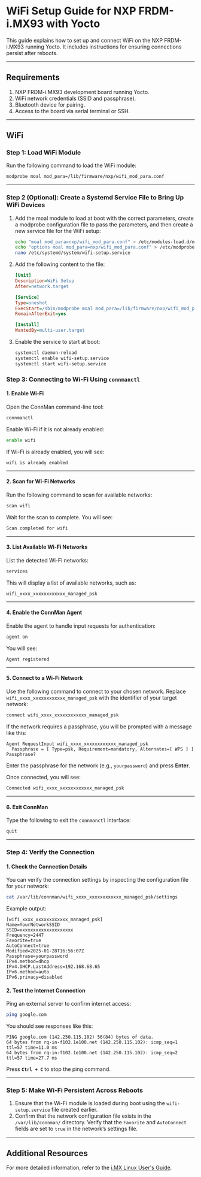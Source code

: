 
# WiFi Setup Guide for NXP FRDM-i.MX93 with Yocto

This guide explains how to set up and connect WiFi on the NXP FRDM-i.MX93 running Yocto. It includes instructions for ensuring connections persist after reboots.

---

## Requirements

1. NXP FRDM-i.MX93 development board running Yocto.
2. WiFi network credentials (SSID and passphrase).
3. Bluetooth device for pairing.
4. Access to the board via serial terminal or SSH.

---

## WiFi 

### Step 1: Load WiFi Module

Run the following command to load the WiFi module:

```bash
modprobe moal mod_para=/lib/firmware/nxp/wifi_mod_para.conf
```

---

### Step 2 (Optional): Create a Systemd Service File to Bring Up WiFi Devices

1. Add the moal module to load at boot with the correct parameters, create a modprobe configuration file to pass the parameters, and then create a new service file for the WiFi setup:
   ```bash
   echo "moal mod_para=nxp/wifi_mod_para.conf" > /etc/modules-load.d/moal.conf
   echo "options moal mod_para=nxp/wifi_mod_para.conf" > /etc/modprobe.d/moal.conf
   nano /etc/systemd/system/wifi-setup.service
   ```

2. Add the following content to the file:

   ```ini
   [Unit]
   Description=WiFi Setup
   After=network.target

   [Service]
   Type=oneshot
   ExecStart=/sbin/modprobe moal mod_para=/lib/firmware/nxp/wifi_mod_para.conf
   RemainAfterExit=yes

   [Install]
   WantedBy=multi-user.target
   ```

5. Enable the service to start at boot:

   ```bash
   systemctl daemon-reload
   systemctl enable wifi-setup.service
   systemctl start wifi-setup.service
   ```

### Step 3: Connecting to Wi-Fi Using `connmanctl`

#### 1. Enable Wi-Fi

Open the ConnMan command-line tool:

```bash
connmanctl
```

Enable Wi-Fi if it is not already enabled:

```bash
enable wifi
```

If Wi-Fi is already enabled, you will see:

```
wifi is already enabled
```

---

#### 2. Scan for Wi-Fi Networks

Run the following command to scan for available networks:

```bash
scan wifi
```

Wait for the scan to complete. You will see:

```
Scan completed for wifi
```

---

#### 3. List Available Wi-Fi Networks

List the detected Wi-Fi networks:

```bash
services
```

This will display a list of available networks, such as:

```
wifi_xxxx_xxxxxxxxxxxx_managed_psk
```

---

#### 4. Enable the ConnMan Agent

Enable the agent to handle input requests for authentication:

```bash
agent on
```

You will see:

```
Agent registered
```

---

#### 5. Connect to a Wi-Fi Network

Use the following command to connect to your chosen network. Replace `wifi_xxxx_xxxxxxxxxxxx_managed_psk` with the identifier of your target network:

```bash
connect wifi_xxxx_xxxxxxxxxxxx_managed_psk
```

If the network requires a passphrase, you will be prompted with a message like this:

```
Agent RequestInput wifi_xxxx_xxxxxxxxxxxx_managed_psk
  Passphrase = [ Type=psk, Requirement=mandatory, Alternates=[ WPS ] ]
Passphrase?
```

Enter the passphrase for the network (e.g., `yourpassword`) and press **Enter**.

Once connected, you will see:

```
Connected wifi_xxxx_xxxxxxxxxxxx_managed_psk
```

---

#### 6. Exit ConnMan

Type the following to exit the `connmanctl` interface:

```bash
quit
```

---

### Step 4: Verify the Connection

#### 1. Check the Connection Details

You can verify the connection settings by inspecting the configuration file for your network:

```bash
cat /var/lib/connman/wifi_xxxx_xxxxxxxxxxxx_managed_psk/settings
```

Example output:

```
[wifi_xxxx_xxxxxxxxxxxx_managed_psk]
Name=YourNetworkSSID
SSID=xxxxxxxxxxxxxxxxxxxx
Frequency=2447
Favorite=true
AutoConnect=true
Modified=2025-01-28T16:56:07Z
Passphrase=yourpassword
IPv4.method=dhcp
IPv4.DHCP.LastAddress=192.168.68.65
IPv6.method=auto
IPv6.privacy=disabled
```

#### 2. Test the Internet Connection

Ping an external server to confirm internet access:

```bash
ping google.com
```

You should see responses like this:

```
PING google.com (142.250.115.102) 56(84) bytes of data.
64 bytes from rq-in-f102.1e100.net (142.250.115.102): icmp_seq=1 ttl=57 time=11.0 ms
64 bytes from rq-in-f102.1e100.net (142.250.115.102): icmp_seq=2 ttl=57 time=27.7 ms
```

Press **`Ctrl + C`** to stop the ping command.

---

### Step 5: Make Wi-Fi Persistent Across Reboots

1. Ensure that the Wi-Fi module is loaded during boot using the `wifi-setup.service` file created earlier.
2. Confirm that the network configuration file exists in the `/var/lib/connman/` directory. Verify that the `Favorite` and `AutoConnect` fields are set to `true` in the network’s settings file.


---

## Additional Resources

For more detailed information, refer to the [i.MX Linux User's Guide](https://www.nxp.com/docs/en/user-guide/IMX_LINUX_USERS_GUIDE.pdf).

